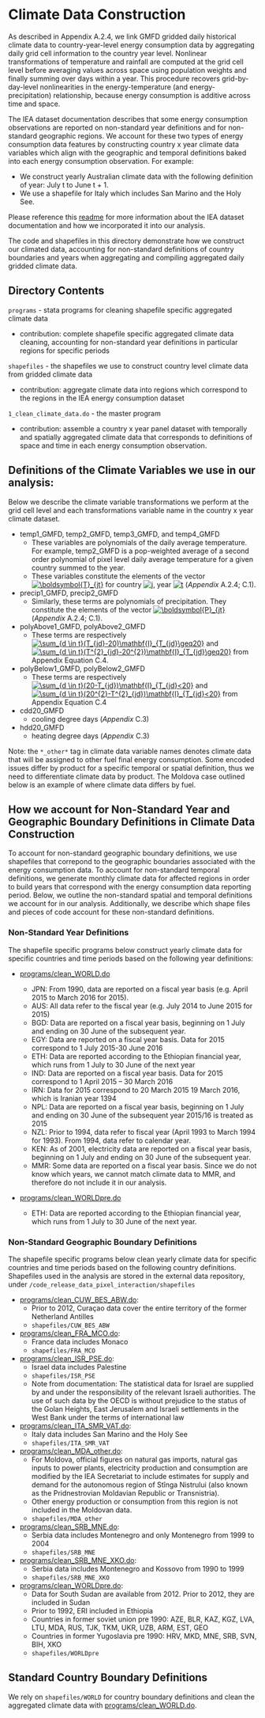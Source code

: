 # Climate Data Construction

[//]: # (Github doesn't support inline maths, so i used this website to generate links that render as maths: https://www.codecogs.com/latex/eqneditor.php)

As described in Appendix A.2.4, we link GMFD gridded daily historical climate data to country-year-level energy consumption data by aggregating daily grid cell 
information to the country year level. Nonlinear transformations of temperature and rainfall are computed at the grid cell level before averaging values 
across space using population weights and finally summing over days within a year. 
This procedure recovers grid-by-day-level nonlinearities in the energy-temperature (and energy-precipitation) 
relationship, because energy consumption is additive across time and space.

The IEA dataset documentation describes that some energy consumption observations are reported on non-standard year definitions and for non-standard geographic regions. 
We account for these two types of energy consumption data features by constructing country x year climate data variables which align with the geographic and temporal 
definitions baked into each energy consumption observation. For example:
* We construct yearly Australian climate data with the following definition of year: July t to June t + 1.  
* We use a shapefile for Italy which includes San Marino and the Holy See.

Please reference this [readme](https://github.com/ClimateImpactLab/energy-code-release-2020/tree/master/0_make_dataset/coded_issues) 
for more information about the IEA dataset documentation and how we incorporated it into our analysis.

The code and shapefiles in this directory demonstrate how we construct our climated data, accounting for non-standard definitions of country boundaries and years
when aggregating and compiling aggregated daily gridded climate data.

## Directory Contents

`programs` - stata programs for cleaning shapefile specific aggregated climate data
* contribution: complete shapefile specific aggregated climate data cleaning, accounting for non-standard year definitions in particular regions for specific periods

`shapefiles` - the shapefiles we use to construct country level climate data from gridded climate data 
* contribution: aggregate climate data into regions which correspond to the regions in the IEA energy consumption dataset

`1_clean_climate_data.do` - the master program
* contribution: assemble a country x year panel dataset with temporally and spatially aggregated climate data that corresponds to definitions of space and time in each energy consumption observation.

## Definitions of the Climate Variables we use in our analysis: 

Below we describe the climate variable transformations we perform at the grid cell level and each transformations variable name in the country x year climate dataset. 

* temp1_GMFD, temp2_GMFD, temp3_GMFD, and temp4_GMFD
    * These variables are polynomials of the daily average temperature. For example, temp2_GMFD is a pop-weighted average 
    of a second order polynomial of pixel level daily average temperature for a given country summed to the year.
    * These variables constitute the elements of the vector <a href="https://www.codecogs.com/eqnedit.php?latex=\boldsymbol{T}_{jt}" target="_blank"><img src="https://latex.codecogs.com/gif.latex?\boldsymbol{T}_{jt}" title="\boldsymbol{T}_{jt}" /></a>  for country <a href="https://www.codecogs.com/eqnedit.php?latex=j" target="_blank"><img src="https://latex.codecogs.com/gif.latex?j" title="j" /></a>, year <a href="https://www.codecogs.com/eqnedit.php?latex=t" target="_blank"><img src="https://latex.codecogs.com/gif.latex?t" title="t" /></a> (*Appendix* A.2.4; C.1).
* precip1_GMFD, precip2_GMFD
    * Similarly, these terms are polynomials of precipitation. They constitute the elements of the vector <a href="https://www.codecogs.com/eqnedit.php?latex=\boldsymbol{P}_{jt}" target="_blank"><img src="https://latex.codecogs.com/gif.latex?\boldsymbol{P}_{jt}" title="\boldsymbol{P}_{jt}" /></a>(*Appendix* A.2.4; C.1).
* polyAbove1_GMFD, polyAbove2_GMFD
    *  These terms are respectively <a href="https://www.codecogs.com/eqnedit.php?latex=\sum_{d&space;\in&space;t}(T_{jd}-20)\mathbf{I}_{T_{jd}\geq20}" target="_blank"><img src="https://latex.codecogs.com/gif.latex?\sum_{d&space;\in&space;t}(T_{jd}-20)\mathbf{I}_{T_{jd}\geq20}" title="\sum_{d \in t}(T_{jd}-20)\mathbf{I}_{T_{jd}\geq20}" /></a> and <a href="https://www.codecogs.com/eqnedit.php?latex=\sum_{d&space;\in&space;t}(T^{2}_{jd}-20^{2})\mathbf{I}_{T_{jd}\geq20}" target="_blank"><img src="https://latex.codecogs.com/gif.latex?\sum_{d&space;\in&space;t}(T^{2}_{jd}-20^{2})\mathbf{I}_{T_{jd}\geq20}" title="\sum_{d \in t}(T^{2}_{jd}-20^{2})\mathbf{I}_{T_{jd}\geq20}" /></a> from Appendix Equation C.4.
* polyBelow1_GMFD, polyBelow2_GMFD
    *  These terms are respectively <a href="https://www.codecogs.com/eqnedit.php?latex=\sum_{d&space;\in&space;t}(20-T_{jd})\mathbf{I}_{T_{jd}<20}" target="_blank"><img src="https://latex.codecogs.com/gif.latex?\sum_{d&space;\in&space;t}(20-T_{jd})\mathbf{I}_{T_{jd}<20}" title="\sum_{d \in t}(20-T_{jd})\mathbf{I}_{T_{jd}<20}" /></a> and <a href="https://www.codecogs.com/eqnedit.php?latex=\sum_{d&space;\in&space;t}(20^{2}-T^{2}_{jd})\mathbf{I}_{T_{jd}<20}" target="_blank"><img src="https://latex.codecogs.com/gif.latex?\sum_{d&space;\in&space;t}(20^{2}-T^{2}_{jd})\mathbf{I}_{T_{jd}<20}" title="\sum_{d \in t}(20^{2}-T^{2}_{jd})\mathbf{I}_{T_{jd}<20}" /></a> from Appendix Equation C.4
* cdd20_GMFD
    * cooling degree days (*Appendix* C.3)
* hdd20_GMFD
    * heating degree days (*Appendix* C.3)

Note: the `*_other*` tag in climate data variable names denotes climate data that will be assigned to other fuel final energy consumption. 
Some encoded issues differ by product for a specific temporal or spatial definition, thus we need to differentiate climate data by product. 
The Moldova case outlined below is an example of where climate data differs by fuel.

## How we account for Non-Standard Year and Geographic Boundary Definitions in Climate Data Construction
To account for non-standard geographic boundary definitions, we use shapefiles that correpond to the geographic boundaries associated with the energy consumption data. 
To account for non-standard temporal definitions, we generate monthly climate data for affected regions in order to build years that correspond with the energy 
consumption data reporting period. Below, we outline the non-standard spatial and temporal definitions we account for in our analysis. 
Additionally, we describe which shape files and pieces of code account for these non-standard definitions.

### Non-Standard Year Definitions

The shapefile specific programs below construct yearly climate data for specific countries and time periods based on the following year definitions: 

* [programs/clean_WORLD.do](https://github.com/ClimateImpactLab/energy-code-release-2020/blob/master/0_make_dataset/climate/programs/clean_WORLD.do)
    * JPN: From 1990, data are reported on a fiscal year basis (e.g. April 2015 to March 2016 for 2015).
    * AUS: All data refer to the fiscal year (e.g. July 2014 to June 2015 for 2015)
    * BGD: Data are reported on a fiscal year basis, beginning on 1 July and ending on 30 June of the subsequent year.
    * EGY: Data are reported on a fiscal year basis. Data for 2015 correspond to 1 July 2015-30 June 2016
    * ETH: Data are reported according to the Ethiopian financial year, which runs from 1 July to 30 June of the next year
    * IND: Data are reported on a fiscal year basis. Data for 2015 correspond to 1 April 2015 – 30 March 2016
    * IRN: Data for 2015 correspond to 20 March 2015 19 March 2016, which is Iranian year 1394
    * NPL: Data are reported on a fiscal year basis, beginning on 1 July and ending on 30 June of the subsequent year 2015/16 is treated as 2015
    * NZL: Prior to 1994, data refer to fiscal year (April 1993 to March 1994 for 1993). From 1994, data refer to calendar year.
    * KEN: As of 2001, electricity data are reported on a fiscal year basis, beginning on 1 July and ending on 30 June of the subsequent year.
    * MMR: Some data are reported on a fiscal year basis. Since we do not know which years, we cannot match climate data to MMR, and therefore do not include it in our analysis.

* [programs/clean_WORLDpre.do](https://github.com/ClimateImpactLab/energy-code-release-2020/blob/master/0_make_dataset/climate/programs/clean_WORLDpre.do)
    * ETH: Data are reported according to the Ethiopian financial year, which runs from 1 July to 30 June of the next year.

### Non-Standard Geographic Boundary Definitions

The shapefile specific programs below clean yearly climate data for specific countries and time periods based on the following country definitions. Shapefiles used in the analysis are stored in the external data repository, under `/code_release_data_pixel_interaction/shapefiles`

* [programs/clean_CUW_BES_ABW.do](https://github.com/ClimateImpactLab/energy-code-release-2020/blob/master/0_make_dataset/climate/programs/clean_CUW_BES_ABW.do):
    * Prior to 2012, Curaçao data cover the entire territory of the former Netherland Antilles
    * `shapefiles/CUW_BES_ABW`
* [programs/clean_FRA_MCO.do](https://github.com/ClimateImpactLab/energy-code-release-2020/blob/master/0_make_dataset/climate/programs/clean_FRA_MCO.do):
    * France data includes Monaco
    * `shapefiles/FRA_MCO`
* [programs/clean_ISR_PSE.do](https://github.com/ClimateImpactLab/energy-code-release-2020/blob/master/0_make_dataset/climate/programs/clean_ISR_PSE.do):
    * Israel data includes Palestine 
    * `shapefiles/ISR_PSE`
    * Note from documentation: The statistical data for Israel are supplied by and under the responsibility of the relevant Israeli authorities. The use of such data by the OECD is without prejudice to the status of the Golan Heights, East Jerusalem and Israeli settlements in the West Bank under the terms of international law
* [programs/clean_ITA_SMR_VAT.do](https://github.com/ClimateImpactLab/energy-code-release-2020/blob/master/0_make_dataset/climate/programs/clean_ITA_SMR_VAT.do):
    * Italy data includes San Marino and the Holy See
    * `shapefiles/ITA_SMR_VAT`
* [programs/clean_MDA_other.do](https://github.com/ClimateImpactLab/energy-code-release-2020/blob/master/0_make_dataset/climate/programs/clean_MDA_other.do):
    * For Moldova, official figures on natural gas imports, natural gas inputs to power plants, electricity production and consumption are modified by the IEA Secretariat to include estimates for supply and demand for the autonomous region of Stînga Nistrului (also known as the Pridnestrovian Moldavian Republic or Transnistria). 
    * Other energy production or consumption from this region is not included in the Moldovan data.
    * `shapefiles/MDA_other`
* [programs/clean_SRB_MNE.do](https://github.com/ClimateImpactLab/energy-code-release-2020/blob/master/0_make_dataset/climate/programs/clean_SRB_MNE.do):
    * Serbia data includes Montenegro and only Montenegro from 1999 to 2004
    * `shapefiles/SRB_MNE`
* [programs/clean_SRB_MNE_XKO.do](https://github.com/ClimateImpactLab/energy-code-release-2020/blob/master/0_make_dataset/climate/programs/clean_SRB_MNE_XKO.do):
    * Serbia data includes Montenegro and Kossovo from 1990 to 1999
    * `shapefiles/SRB_MNE_XKO`
* [programs/clean_WORLDpre.do](https://github.com/ClimateImpactLab/energy-code-release-2020/blob/master/0_make_dataset/climate/programs/clean_WORLDpre.do):
    * Data for South Sudan are available from 2012. Prior to 2012, they are included in Sudan
    * Prior to 1992, ERI included in Ethiopia
    * Countries in former soviet union pre 1990: AZE, BLR, KAZ, KGZ, LVA, LTU, MDA, RUS, TJK, TKM, UKR, UZB, ARM, EST, GEO
    * Countries in former Yugoslavia pre 1990: HRV, MKD, MNE, SRB, SVN, BIH, XKO
    * `shapefiles/WORLDpre`

## Standard Country Boundary Definitions

We rely on `shapefiles/WORLD` for country boundary definitions and clean the aggregated climate data with [programs/clean_WORLD.do](https://github.com/ClimateImpactLab/energy-code-release-2020/blob/master/0_make_dataset/climate/programs/clean_WORLD.do).
